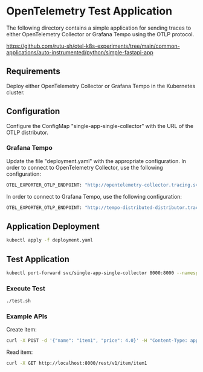 # OpenTelemetry Test Application

The following directory contains a simple application for sending traces to either 
OpenTelemetry Collector or Grafana Tempo using the OTLP protocol.

https://github.com/rutu-sh/otel-k8s-experiments/tree/main/common-applications/auto-instrumented/python/simple-fastapi-app

## Requirements

Deploy either OpenTelemetry Collector or Grafana Tempo in the Kubernetes cluster.

## Configuration

Configure the ConfigMap "single-app-single-collector" with the URL of the OTLP distributor.

### Grafana Tempo

Update the file "deployment.yaml" with the appropriate configuration.
In order to connect to OpenTelemetry Collector, use the following configuration:

```sh
OTEL_EXPORTER_OTLP_ENDPOINT: "http://opentelemetry-collector.tracing.svc.cluster.local:4317"
```

In order to connect to Grafana Tempo, use the following configuration:

```sh
OTEL_EXPORTER_OTLP_ENDPOINT: "http://tempo-distributed-distributor.tracing.svc.cluster.local:4317"
```

## Application Deployment

```sh
kubectl apply -f deployment.yaml
```

## Test Application

```sh
kubectl port-forward svc/single-app-single-collector 8000:8000 --namespace opentelemetry-demo
```

### Execute Test

```sh
./test.sh
```

### Example APIs

Create item:

```sh
curl -X POST -d '{"name": "item1", "price": 4.0}' -H "Content-Type: application/json" http://localhost:8000/rest/v1/item
```

Read item:

```sh
curl -X GET http://localhost:8000/rest/v1/item/item1
```
